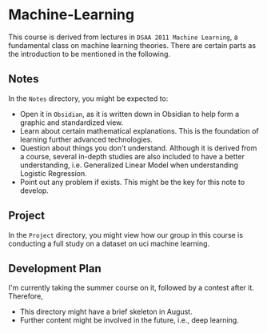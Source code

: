# Machine-Learning

This course is derived from lectures in `DSAA 2011 Machine Learning`, a fundamental class on machine learning theories. There are certain parts as the introduction to be mentioned in the following.

## Notes
In the `Notes` directory, you might be expected to:
- Open it in `Obsidian`, as it is written down in Obsidian to help form a graphic and standardized view.
- Learn about certain mathematical explanations. This is the foundation of learning further advanced technologies.
- Question about things you don't understand. Although it is derived from a course, several in-depth studies are also included to have a better understanding, i.e. Generalized Linear Model when understanding Logistic Regression.
- Point out any problem if exists. This might be the key for this note to develop.

## Project
In the `Project` directory, you might view how our group in this course is conducting a full study on a dataset on uci machine learning.

## Development Plan
I'm currently taking the summer course on it, followed by a contest after it. Therefore,
- This directory might have a brief skeleton in August.
- Further content might be involved in the future, i.e., deep learning.
